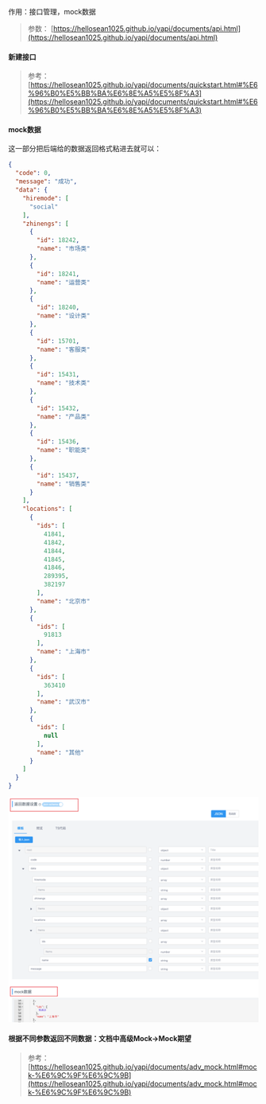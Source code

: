 作用：接口管理，mock数据
> 参数：
> [https://hellosean1025.github.io/yapi/documents/api.html](https://hellosean1025.github.io/yapi/documents/api.html)

#### 新建接口
> 参考：
> [https://hellosean1025.github.io/yapi/documents/quickstart.html#%E6%96%B0%E5%BB%BA%E6%8E%A5%E5%8F%A3](https://hellosean1025.github.io/yapi/documents/quickstart.html#%E6%96%B0%E5%BB%BA%E6%8E%A5%E5%8F%A3)

#### mock数据
这一部分把后端给的数据返回格式粘进去就可以：
```json
{
  "code": 0,
  "message": "成功",
  "data": {
    "hiremode": [
      "social"
    ],
    "zhinengs": [
      {
        "id": 18242,
        "name": "市场类"
      },
      {
        "id": 18241,
        "name": "运营类"
      },
      {
        "id": 18240,
        "name": "设计类"
      },
      {
        "id": 15701,
        "name": "客服类"
      },
      {
        "id": 15431,
        "name": "技术类"
      },
      {
        "id": 15432,
        "name": "产品类"
      },
      {
        "id": 15436,
        "name": "职能类"
      },
      {
        "id": 15437,
        "name": "销售类"
      }
    ],
    "locations": [
      {
        "ids": [
          41841,
          41842,
          41844,
          41845,
          41846,
          289395,
          382197
        ],
        "name": "北京市"
      },
      {
        "ids": [
          91813
        ],
        "name": "上海市"
      },
      {
        "ids": [
          363410
        ],
        "name": "武汉市"
      },
      {
        "ids": [
          null
        ],
        "name": "其他"
      }
    ]
  }
}
```
![image.png](../../images/85dbc58575d02d8f2a9091c347ebdba0.png)
#### 根据不同参数返回不同数据：文档中高级Mock->Mock期望
> 参考：
> [https://hellosean1025.github.io/yapi/documents/adv_mock.html#mock-%E6%9C%9F%E6%9C%9B](https://hellosean1025.github.io/yapi/documents/adv_mock.html#mock-%E6%9C%9F%E6%9C%9B)


